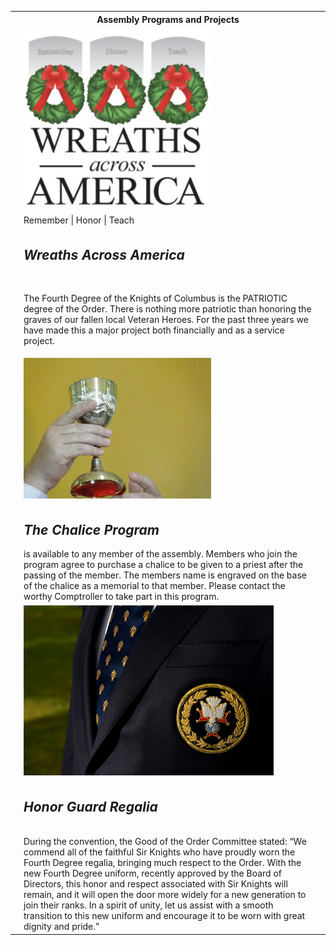 
<table>
  <tr>
    <th> </th>
    <th>Assembly Programs and Projects</th>
    <th> </th>
  </tr>
  <tr>
    <td> </td>
    <td><img src="../assets/img/waa.jpg" width="300" alt="Wreaths Across America"><br>Remember | Honor | Teach</td>
    <td> </td>
  </tr>
  <tr>
    <td> </td>
    <td><h2><em>Wreaths Across America</em></h2><br>

The Fourth Degree of the Knights of Columbus is the PATRIOTIC degree of the Order. 
There is nothing more patriotic than honoring the graves of our fallen local
Veteran Heroes. For the past three years we have made this a major project both 
financially and as a service project. </td>
    <td> </td>
  </tr>
  <tr>
    <td> </td>
    <td><img src="../assets/img/chalise2.jpg" width="300" alt="Chalice"></td>
    <td> </td>
  </tr>
  <tr>
    <td> </td>
    <td>
      <h2><em>The Chalice Program</em></h2> is available to any member of the assembly. Members who join the
program agree to purchase a chalice to be given to a priest after the passing of the
member. The members name is engraved on the base of the chalice as a memorial to that
member. Please contact the worthy Comptroller to take part in this program.
</td>
    <td> </td>
  </tr>
  <tr>
    <td> </td>
    <td><img src="../assets/img/4thdeg.jpg" width="400" alt="Fourth Dregree Honor Guard Regalia"></td>
    <td> </td>
  </tr>
  <tr>
    <td> </td>
  <td><h2><em>Honor Guard Regalia</em></h2><br>
    During the convention, the Good of the Order Committee stated: “We commend all of the
faithful Sir Knights who have proudly worn the Fourth Degree regalia, bringing much
respect to the Order. With the new Fourth Degree uniform, recently approved by the Board
of Directors, this honor and respect associated with Sir Knights will remain, and it will
open the door more widely for a new generation to join their ranks. In a spirit of unity,
let us assist with a smooth transition to this new uniform and encourage it to be worn
with great dignity and pride.”
</td>
    <td> </td>
  </tr>
</table>

